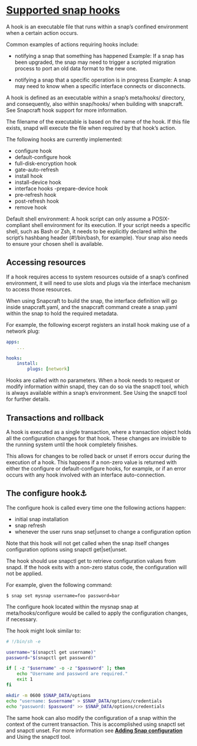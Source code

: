 # **[Supported snap hooks](https://snapcraft.io/docs/supported-snap-hooks)**

A hook is an executable file that runs within a snap’s confined environment when a certain action occurs.

Common examples of actions requiring hooks include:

- notifying a snap that something has happened
Example: If a snap has been upgraded, the snap may need to trigger a scripted migration process to port an old data format to the new one.

- notifying a snap that a specific operation is in progress
Example: A snap may need to know when a specific interface connects or disconnects.

A hook is defined as an executable within a snap’s meta/hooks/ directory, and consequently, also within snap/hooks/ when building with snapcraft. See Snapcraft hook support for more information.

The filename of the executable is based on the name of the hook. If this file exists, snapd will execute the file when required by that hook’s action.

The following hooks are currently implemented:

- configure hook
- default-configure hook
- full-disk-encryption hook
- gate-auto-refresh
- install hook
- install-device hook
- interface hooks
-prepare-device hook
- pre-refresh hook
- post-refresh hook
- remove hook

Default shell environment: A hook script can only assume a POSIX-compliant shell environment for its execution. If your script needs a specific shell, such as Bash or Zsh, it needs to be explicitly declared within the script’s hashbang header (#!/bin/bash, for example). Your snap also needs to ensure your chosen shell is available.

## Accessing resources

If a hook requires access to system resources outside of a snap’s confined environment, it will need to use slots and plugs via the interface mechanism to access those resources.

When using Snapcraft to build the snap, the interface definition will go inside snapcraft.yaml, and the snapcraft command create a snap.yaml within the snap to hold the required metadata.

For example, the following excerpt registers an install hook making use of a network plug:

```yaml
apps:
    ...

hooks:
    install:
        plugs: [network]
```

Hooks are called with no parameters. When a hook needs to request or modify information within snapd, they can do so via the snapctl tool, which is always available within a snap’s environment. See Using the snapctl tool for further details.

## Transactions and rollback

A hook is executed as a single transaction, where a transaction object holds all the configuration changes for that hook. These changes are invisible to the running system until the hook completely finishes.

This allows for changes to be rolled back or unset if errors occur during the execution of a hook. This happens if a non-zero value is returned with either the configure or default-configure hooks, for example, or if an error occurs with any hook involved with an interface auto-connection.

## The configure hook⚓

The configure hook is called every time one the following actions happen:

- initial snap installation
- snap refresh
- whenever the user runs snap set|unset to change a configuration option

Note that this hook will not get called when the snap itself changes configuration options using snapctl get|set|unset.

The hook should use snapctl get to retrieve configuration values from snapd. If the hook exits with a non-zero status code, the configuration will not be applied.

For example, given the following command:

`$ snap set mysnap username=foo password=bar`

The configure hook located within the mysnap snap at meta/hooks/configure would be called to apply the configuration changes, if necessary.

The hook might look similar to:

```bash
# !/bin/sh -e

username="$(snapctl get username)"
password="$(snapctl get password)"

if [ -z "$username" -o -z "$password" ]; then
    echo "Username and password are required."
    exit 1
fi

mkdir -m 0600 $SNAP_DATA/options
echo "username: $username" > $SNAP_DATA/options/credentials
echo "password: $password" >> $SNAP_DATA/options/credentials

```

The same hook can also modify the configuration of a snap within the context of the current transaction. This is accomplished using snapctl set and snapctl unset. For more information see **[Adding Snap configuration](https://forum.snapcraft.io/t/adding-snap-configuration/15246?_gl=1*1kpix8z*_ga*NDk2ODc4NTcxLjE3NTQ2ODQ1NzM.*_ga_5LTL1CNEJM*czE3NTczNTU3ODgkbzgkZzEkdDE3NTczNTc0OTYkajYwJGwwJGgw)** and Using the snapctl tool.
